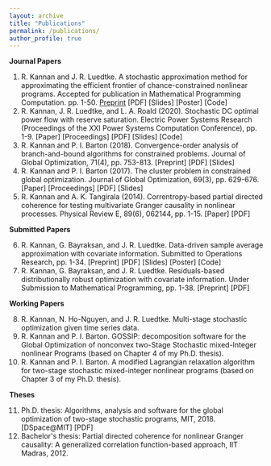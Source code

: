 ```yaml
---
layout: archive
title: "Publications"
permalink: /publications/
author_profile: true
---
```


**Journal Papers**

1. R. Kannan and J. R. Luedtke. A stochastic approximation method for approximating the efficient 
frontier of chance-constrained nonlinear programs. Accepted for publication in Mathematical Programming Computation. pp. 1-50. 
[Preprint](_data/test) [PDF] [Slides] [Poster] [Code]
2. R. Kannan, J. R. Luedtke, and L. A. Roald (2020). Stochastic DC optimal power flow with reserve saturation. Electric Power Systems Research (Proceedings of the XXI Power Systems Computation Conference), pp. 1-9. 
[Paper] [Proceedings] [PDF] [Slides] [Code]
3. R. Kannan and P. I. Barton (2018). Convergence-order analysis of branch-and-bound algorithms
for constrained problems. Journal of Global Optimization, 71(4), pp. 753-813. 
[Preprint] [PDF] [Slides] 
4. R. Kannan and P. I. Barton (2017). The cluster problem in constrained global optimization. Journal of Global Optimization, 69(3), pp. 629-676.
[Paper] [Proceedings] [PDF] [Slides]
5. R. Kannan and A. K. Tangirala (2014). Correntropy-based partial directed coherence for testing
multivariate Granger causality in nonlinear processes. Physical Review E, 89(6), 062144, pp. 1-15.
[Paper] [PDF] 

**Submitted Papers**

6. R. Kannan, G. Bayraksan, and J. R. Luedtke. Data-driven sample average approximation with
covariate information. Submitted to Operations Research, pp. 1-34.
[Preprint] [PDF] [Slides] [Poster] [Code]
7. R. Kannan, G. Bayraksan, and J. R. Luedtke. Residuals-based distributionally robust optimization with covariate information. Under Submission to Mathematical Programming, pp. 1-38.
[Preprint] [PDF] 


**Working Papers**

8. R. Kannan, N. Ho-Nguyen, and J. R. Luedtke. Multi-stage stochastic optimization given time series data.
9. R. Kannan and P. I. Barton. GOSSIP: decomposition software for the Global Optimization of nonconvex two-Stage Stochastic mixed-Integer nonlinear Programs (based on Chapter 4 of my Ph.D. thesis).
10. R. Kannan and P. I. Barton. A modified Lagrangian relaxation algorithm for two-stage stochastic mixed-integer nonlinear programs (based on Chapter 3 of my Ph.D. thesis).

**Theses**

11. Ph.D. thesis: Algorithms, analysis and software for the global optimization of two-stage stochastic programs, MIT, 2018.
 [DSpace@MIT] [PDF]
12. Bachelor's thesis: Partial directed coherence for nonlinear Granger causality: A generalized correlation function-based approach, IIT Madras, 2012.
